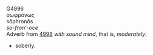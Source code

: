 G4996  
σωφρόνως  
sōphronōs  
*so-fron‘-oce*  
Adverb from [4998](g4998) *with* *sound* *mind*, that is, *moderately:*
- soberly.  
